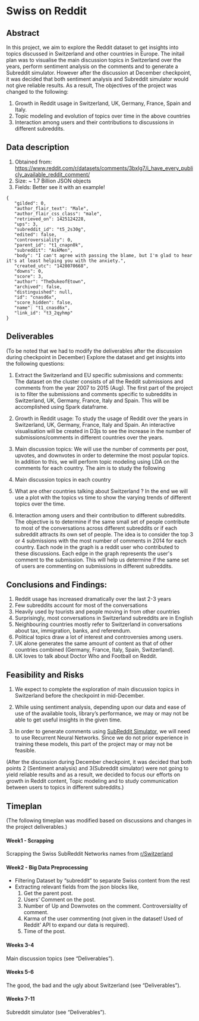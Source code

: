 # Swiss on Reddit
## Abstract
In this project, we aim to explore the Reddit dataset to get insights into topics discussed in Switzerland and other countries in Europe.
The initail plan was to visualise the main discussion topics in Switzerland over the years, perform sentiment analysis on the comments and to generate a Subreddit simulator. However after the discussion at December checkpoint, it was decided that both sentiment analysis and Subreddit simulator would not give reliable results. As a result, The objectives of the project was changed to the following:

1. Growth in Reddit usage in Switzerland, UK, Germany, France, Spain and Italy.
2. Topic modeling and evolution of topics over time in the above countries
3. Interaction among users and their contributions to discussions in different subreddits.


## Data description
1. Obtained from: https://www.reddit.com/r/datasets/comments/3bxlg7/i_have_every_publicly_available_reddit_comment/
2. Size: ~ 1.7 Billion JSON objects
3. Fields:  Better see it with an example!
```
{
   "gilded": 0,
   "author_flair_text": "Male",
   "author_flair_css_class": "male",
   "retrieved_on": 1425124228,
   "ups": 3,
   "subreddit_id": "t5_2s30g",
   "edited": false,
   "controversiality": 0,
   "parent_id": "t1_cnapn0k",
   "subreddit": "AskMen",
   "body": "I can't agree with passing the blame, but I'm glad to hear it's at least helping you with the anxiety.",
   "created_utc": "1420070668",
   "downs": 0,
   "score": 3,
   "author": "TheDukeofEtown",
   "archived": false,
   "distinguished": null,
   "id": "cnasd6x",
   "score_hidden": false,
   "name": "t1_cnasd6x",
   "link_id": "t3_2qyhmp"
}
```


## Deliverables
(To be noted that we had to modify the deliverables after the discussion during checkpoint in December)
Explore the dataset and get insights into the following questions:

1. Extract the Switzerland and EU specific submissions and comments: The dataset on the cluster consists of all the Reddit submissions and comments from the year 2007 to 2015 (Aug). The first part of the project is to filter the submissions and comments specific to subreddits in Switzerland, UK, Germany, France, Italy and Spain. This will be accomplished using Spark dataframe.

2. Growth in Reddit usage: To study the usage of Reddit over the years in Switzerland, UK, Germany, France, Italy and Spain. An interactive visualisation will be created in D3js to see the increase in the number of submissions/comments in different countries over the years. 

3. Main discussion topics: We will use the number of comments per post, upvotes, and downvotes in order to determine the most popular topics. In addition to this, we will perform topic modeling using LDA on the comments for each country. The aim is to study the following
  1.  Main discussion topics in each country
  2.  What are other countries talking about Switzerland ?
In the end we will use a plot with the topics vs time to show the varying trends of different topics over the time.

4. Interaction among users and their contribution to different subreddits. The objective is to determine if the same small set of people contribute to most of the conversations across different subreddits or if each subreddit attracts its own set of people. The idea is to consider the top 3 or 4 submissions with the most number of comments in 2014 for each country. Each node in the graph is a reddit user who contributed to these discussions. Each edge in the graph represents the user's comment to the submission. This will help us determine if the same set of users are commenting on submissions in different subreddits. 


## Conclusions and Findings:
1. Reddit usage has increased dramatically over the last 2-3 years
2. Few subreddits account for most of the conversations
3. Heavily used by tourists and people moving in from other countries
4. Surprisingly, most conversations in Switzerland subreddits are in English
5. Neighbouring countries mostly refer to Switzerland in conversations about tax, immigration, banks, and referendum.
6. Political topics draw a lot of interest and controversies among users.
7. UK alone generates the same amount of content as that of other countries combined (Germany, France, Italy, Spain, Switzerland).
8. UK loves to talk about Doctor Who and Football on Reddit.


## Feasibility and Risks
1. We expect to complete the exploration of main discussion topics in Switzerland before the checkpoint in mid-December.


2. While using sentiment analysis, depending upon our data and ease of use of the available tools, library’s performance, we may or may not be able to get useful insights in the given time.


3. In order to generate comments using [SubReddit Simulator](https://www.reddit.com/r/SubredditSimulator/comments/3g9ioz/what_is_rsubredditsimulator/), we will need to use Recurrent Neural Networks. Since we do not prior experience in training these models, this part of the project may or may not be feasible.

(After the discussion during December checkpoint, it was decided that both points 2 (Sentiment analysis) and 3(Subreddit simulator) were not going to yield reliable results and as a result, we decided to focus our efforts on growth in Reddit content, Topic modeling and to study communication between users to topics in different subreddits.)

## Timeplan
(The following timeplan was modified based on discussions and changes in the project deliverables.)
#### Week1 - Scrapping
Scrapping the Swiss SubReddit Networks names from [r/Switzerland](https://www.reddit.com/r/Switzerland/)

#### Week2 - Big Data Preprocessing
* Filtering Dataset by “subreddit” to separate Swiss content from the rest
* Extracting relevant fields from the json blocks like,
  1. Get the parent post.
  2. Users’ Comment on the post.
  3. Number of Up and Downvotes on the comment.
Controversiality of comment.
  4. Karma of the user commenting (not given in the dataset! Used of Reddit’ API to expand our data is required).
  5. Time of the post.
  
#### Weeks 3-4
Main discussion topics (see “Deliverables”).

#### Weeks 5-6
The good, the bad and the ugly about Switzerland (see “Deliverables”).

#### Weeks 7-11
Subreddit simulator (see “Deliverables”).


